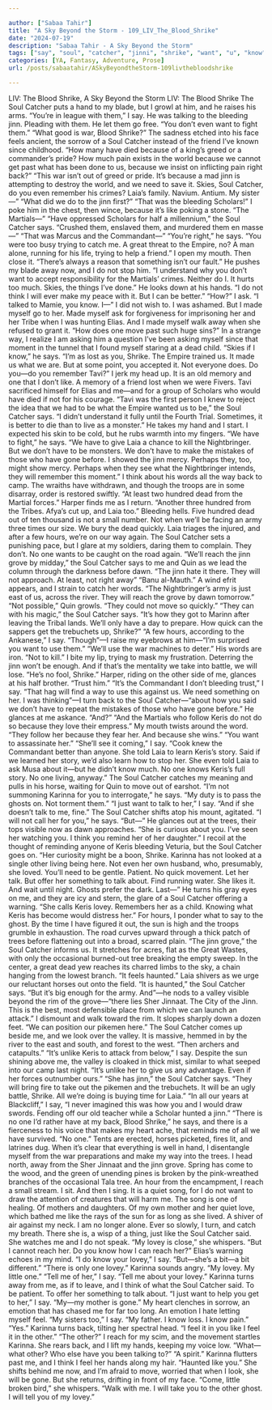 ```yaml
---

author: ["Sabaa Tahir"]
title: "A Sky Beyond the Storm - 109_LIV_The_Blood_Shrike"
date: "2024-07-19"
description: "Sabaa Tahir - A Sky Beyond the Storm"
tags: ["say", "soul", "catcher", "jinni", "shrike", "want", "u", "know", "one", "laia", "like", "reach", "keris", "karinna", "hand", "feel", "back", "sky", "bleeding", "even", "away", "think", "way", "dead", "turn"]
categories: [YA, Fantasy, Adventure, Prose]
url: /posts/sabaatahir/ASkyBeyondtheStorm-109livthebloodshrike

---
```



LIV: The Blood Shrike, A Sky Beyond the Storm
LIV: The Blood Shrike
The Soul Catcher puts a hand to my blade, but I growl at him, and he raises his arms.
“You’re in league with them,” I say. He was talking to the bleeding jinn. Pleading with them. He let them go free. “You don’t even want to fight them.”
“What good is war, Blood Shrike?” The sadness etched into his face feels ancient, the sorrow of a Soul Catcher instead of the friend I’ve known since childhood. “How many have died because of a king’s greed or a commander’s pride? How much pain exists in the world because we cannot get past what has been done to us, because we insist on inflicting pain right back?”
“This war isn’t out of greed or pride. It’s because a mad jinn is attempting to destroy the world, and we need to save it. Skies, Soul Catcher, do you even remember his crimes? Laia’s family. Navium. Antium. My sister—”
“What did we do to the jinn first?”
“That was the bleeding Scholars!” I poke him in the chest, then wince, because it’s like poking a stone. “The Martials—”
“Have oppressed Scholars for half a millennium,” the Soul Catcher says. “Crushed them, enslaved them, and murdered them en masse—”
“That was Marcus and the Commandant—”
“You’re right,” he says. “You were too busy trying to catch me. A great threat to the Empire, no? A man alone, running for his life, trying to help a friend.”
I open my mouth. Then close it.
“There’s always a reason that something isn’t our fault.” He pushes my blade away now, and I do not stop him. “I understand why you don’t want to accept responsibility for the Martials’ crimes. Neither do I. It hurts too much. Skies, the things I’ve done.” He looks down at his hands. “I do not think I will ever make my peace with it. But I can be better.”
“How?” I ask. “I talked to Mamie, you know. I—” I did not wish to. I was ashamed. But I made myself go to her. Made myself ask for forgiveness for imprisoning her and her Tribe when I was hunting Elias. And I made myself walk away when she refused to grant it. “How does one move past such huge sins?”
In a strange way, I realize I am asking him a question I’ve been asking myself since that moment in the tunnel that I found myself staring at a dead child.
“Skies if I know,” he says. “I’m as lost as you, Shrike. The Empire trained us. It made us what we are. But at some point, you accepted it. Not everyone does. Do you—do you remember Tavi?”
I jerk my head up. It is an old memory and one that I don’t like. A memory of a friend lost when we were Fivers. Tavi sacrificed himself for Elias and me—and for a group of Scholars who would have died if not for his courage.
“Tavi was the first person I knew to reject the idea that we had to be what the Empire wanted us to be,” the Soul Catcher says. “I didn’t understand it fully until the Fourth Trial. Sometimes, it is better to die than to live as a monster.”
He takes my hand and I start. I expected his skin to be cold, but he rubs warmth into my fingers.
“We have to fight,” he says. “We have to give Laia a chance to kill the Nightbringer. But we don’t have to be monsters. We don’t have to make the mistakes of those who have gone before. I showed the jinn mercy. Perhaps they, too, might show mercy. Perhaps when they see what the Nightbringer intends, they will remember this moment.”
I think about his words all the way back to camp. The wraiths have withdrawn, and though the troops are in some disarray, order is restored swiftly.
“At least two hundred dead from the Martial forces.” Harper finds me as I return. “Another three hundred from the Tribes. Afya’s cut up, and Laia too.”
Bleeding hells. Five hundred dead out of ten thousand is not a small number. Not when we’ll be facing an army three times our size.
We bury the dead quickly. Laia triages the injured, and after a few hours, we’re on our way again. The Soul Catcher sets a punishing pace, but I glare at my soldiers, daring them to complain. They don’t. No one wants to be caught on the road again.
“We’ll reach the jinn grove by midday,” the Soul Catcher says to me and Quin as we lead the column through the darkness before dawn. “The jinn hate it there. They will not approach. At least, not right away”
“Banu al-Mauth.” A wind efrit appears, and I strain to catch her words. “The Nightbringer’s army is just east of us, across the river. They will reach the grove by dawn tomorrow.”
“Not possible,” Quin growls. “They could not move so quickly.”
“They can with his magic,” the Soul Catcher says. “It’s how they got to Marinn after leaving the Tribal lands. We’ll only have a day to prepare. How quick can the sappers get the trebuchets up, Shrike?”
“A few hours, according to the Ankanese,” I say. “Though”—I raise my eyebrows at him—“I’m surprised you want to use them.”
“We’ll use the war machines to deter.” His words are iron. “Not to kill.”
I bite my lip, trying to mask my frustration. Deterring the jinn won’t be enough. And if that’s the mentality we take into battle, we will lose.
“He’s no fool, Shrike.” Harper, riding on the other side of me, glances at his half brother. “Trust him.”
“It’s the Commandant I don’t bleeding trust,” I say. “That hag will find a way to use this against us. We need something on her. I was thinking”—I turn back to the Soul Catcher—“about how you said we don’t have to repeat the mistakes of those who have gone before.”
He glances at me askance. “And?”
“And the Martials who follow Keris do not do so because they love their empress.” My mouth twists around the word. “They follow her because they fear her. And because she wins.”
“You want to assassinate her.”
“She’ll see it coming,” I say. “Cook knew the Commandant better than anyone. She told Laia to learn Keris’s story. Said if we learned her story, we’d also learn how to stop her. She even told Laia to ask Musa about it—but he didn’t know much. No one knows Keris’s full story. No one living, anyway.”
The Soul Catcher catches my meaning and pulls in his horse, waiting for Quin to move out of earshot. “I’m not summoning Karinna for you to interrogate,” he says. “My duty is to pass the ghosts on. Not torment them.”
“I just want to talk to her,” I say. “And if she doesn’t talk to me, fine.”
The Soul Catcher shifts atop his mount, agitated. “I will not call her for you,” he says. “But—” He glances out at the trees, their tops visible now as dawn approaches. “She is curious about you. I’ve seen her watching you. I think you remind her of her daughter.”
I recoil at the thought of reminding anyone of Keris bleeding Veturia, but the Soul Catcher goes on.
“Her curiosity might be a boon, Shrike. Karinna has not looked at a single other living being here. Not even her own husband, who, presumably, she loved. You’ll need to be gentle. Patient. No quick movement. Let her talk. But offer her something to talk about. Find running water. She likes it. And wait until night. Ghosts prefer the dark. Last—”
He turns his gray eyes on me, and they are icy and stern, the glare of a Soul Catcher offering a warning. “She calls Keris lovey. Remembers her as a child. Knowing what Keris has become would distress her.”
For hours, I ponder what to say to the ghost. By the time I have figured it out, the sun is high and the troops grumble in exhaustion. The road curves upward through a thick patch of trees before flattening out into a broad, scarred plain.
“The jinn grove,” the Soul Catcher informs us.
It stretches for acres, flat as the Great Wastes, with only the occasional burned-out tree breaking the empty sweep. In the center, a great dead yew reaches its charred limbs to the sky, a chain hanging from the lowest branch.
“It feels haunted.” Laia shivers as we urge our reluctant horses out onto the field.
“It is haunted,” the Soul Catcher says. “But it’s big enough for the army. And”—he nods to a valley visible beyond the rim of the grove—“there lies Sher Jinnaat. The City of the Jinn. This is the best, most defensible place from which we can launch an attack.”
I dismount and walk toward the rim. It slopes sharply down a dozen feet.
“We can position our pikemen here.” The Soul Catcher comes up beside me, and we look over the valley. It is massive, hemmed in by the river to the east and south, and forest to the west. “Then archers and catapults.”
“It’s unlike Keris to attack from below,” I say. Despite the sun shining above me, the valley is cloaked in thick mist, similar to what seeped into our camp last night. “It’s unlike her to give us any advantage. Even if her forces outnumber ours.”
“She has jinn,” the Soul Catcher says. “They will bring fire to take out the pikemen and the trebuchets. It will be an ugly battle, Shrike. All we’re doing is buying time for Laia.”
“In all our years at Blackcliff,” I say, “I never imagined this was how you and I would draw swords. Fending off our old teacher while a Scholar hunted a jinn.”
“There is no one I’d rather have at my back, Blood Shrike,” he says, and there is a fierceness to his voice that makes my heart ache, that reminds me of all we have survived. “No one.”
Tents are erected, horses picketed, fires lit, and latrines dug. When it’s clear that everything is well in hand, I disentangle myself from the war preparations and make my way into the trees.
I head north, away from the Sher Jinnaat and the jinn grove. Spring has come to the wood, and the green of unending pines is broken by the pink-wreathed branches of the occasional Tala tree. An hour from the encampment, I reach a small stream. I sit. And then I sing.
It is a quiet song, for I do not want to draw the attention of creatures that will harm me. The song is one of healing. Of mothers and daughters. Of my own mother and her quiet love, which bathed me like the rays of the sun for as long as she lived.
A shiver of air against my neck. I am no longer alone.
Ever so slowly, I turn, and catch my breath. There she is, a wisp of a thing, just like the Soul Catcher said. She watches me and I do not speak.
“My lovey is close,” she whispers. “But I cannot reach her. Do you know how I can reach her?”
Elias’s warning echoes in my mind. “I do know your lovey,” I say. “But—she’s a bit—a bit different.”
“There is only one lovey.” Karinna sounds angry. “My lovey. My little one.”
“Tell me of her,” I say. “Tell me about your lovey.”
Karinna turns away from me, as if to leave, and I think of what the Soul Catcher said. To be patient. To offer her something to talk about.
“I just want to help you get to her,” I say. “My—my mother is gone.” My heart clenches in sorrow, an emotion that has chased me for far too long. An emotion I hate letting myself feel. “My sisters too,” I say. “My father. I know loss. I know pain.”
“Yes.” Karinna turns back, tilting her spectral head. “I feel it in you like I feel it in the other.”
“The other?” I reach for my scim, and the movement startles Karinna. She rears back, and I lift my hands, keeping my voice low. “What—what other? Who else have you been talking to?”
“A spirit.” Karinna flutters past me, and I think I feel her hands along my hair. “Haunted like you.”
She shifts behind me now, and I’m afraid to move, worried that when I look, she will be gone. But she returns, drifting in front of my face.
“Come, little broken bird,” she whispers. “Walk with me. I will take you to the other ghost. I will tell you of my lovey.”
